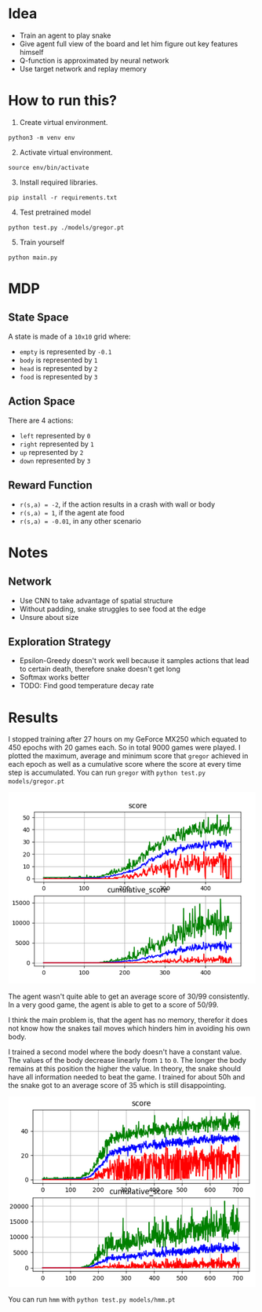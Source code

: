 
# Idea
  * Train an agent to play snake
  * Give agent full view of the board and let him figure out key features himself
  * Q-function is approximated by neural network
  * Use target network and replay memory

# How to run this?
1. Create virtual environment.
```
python3 -m venv env
```
2. Activate virtual environment.
```
source env/bin/activate
```
3. Install required libraries.
```
pip install -r requirements.txt
```
4. Test pretrained model
```
python test.py ./models/gregor.pt
```
5. Train yourself
```
python main.py
```

# MDP

## State Space
A state is made of a `10x10` grid where:
  * `empty` is represented by `-0.1`
  * `body` is represented by `1`
  * `head` is represented by `2`
  * `food` is represented by `3`

## Action Space
There are 4 actions:
  * `left` represented by `0`
  * `right` represented by `1`
  * `up` represented by `2`
  * `down` represented by `3`

## Reward Function
  * `r(s,a) = -2`, if the action results in a crash with wall or body
  * `r(s,a) = 1`, if the agent ate food
  * `r(s,a) = -0.01`, in any other scenario

# Notes

## Network
  * Use CNN to take advantage of spatial structure
  * Without padding, snake struggles to see food at the edge
  * Unsure about size

## Exploration Strategy
  * Epsilon-Greedy doesn't work well because it samples actions that lead to certain death, therefore snake doesn't get long 
  * Softmax works better
  * TODO: Find good temperature decay rate

# Results
I stopped training after 27 hours on my GeForce MX250 which equated to 450 epochs with 20 games each. So in total 9000 games were played. I plotted the maximum, average and minimum score that `gregor` achieved in each epoch as well as a cumulative score where the score at every time step is accumulated. You can run `gregor` with `python test.py models/gregor.pt`

![gregor learning curve](./results.png)

The agent wasn't quite able to get an average score of 30/99 consistently. In a very good game, the agent is able to get to a score of 50/99.

I think the main problem is, that the agent has no memory, therefor it does not know how the snakes tail moves which hinders him in avoiding his own body.

I trained a second model where the body doesn't have a constant value. The values of the body decrease linearly from `1` to `0`. The longer the body remains at this position the higher the value. In theory, the snake should have all information needed to beat the game. I trained for about 50h and the snake got to an average score of 35 which is still disappointing.

![hmm learning curve](./resultsFade.png)

You can run `hmm` with `python test.py models/hmm.pt`